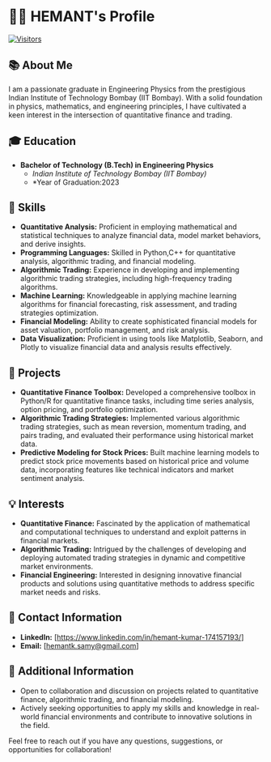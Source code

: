 # 👨‍💼 HEMANT's Profile

[![Visitors](https://visitor-badge.glitch.me/badge?page_id=your_username.your_repo_name)](https://github.com/your_username/your_repo_name)

## 📚 About Me
I am a passionate graduate in Engineering Physics from the prestigious Indian Institute of Technology Bombay (IIT Bombay). With a solid foundation in physics, mathematics, and engineering principles, I have cultivated a keen interest in the intersection of quantitative finance and trading.

## 🎓 Education
- **Bachelor of Technology (B.Tech) in Engineering Physics**
  - *Indian Institute of Technology Bombay (IIT Bombay)*
  - *Year of Graduation:2023

## 💼 Skills
- **Quantitative Analysis:** Proficient in employing mathematical and statistical techniques to analyze financial data, model market behaviors, and derive insights.
- **Programming Languages:** Skilled in Python,C++ for quantitative analysis, algorithmic trading, and financial modeling.
- **Algorithmic Trading:** Experience in developing and implementing algorithmic trading strategies, including high-frequency trading algorithms.
- **Machine Learning:** Knowledgeable in applying machine learning algorithms for financial forecasting, risk assessment, and trading strategies optimization.
- **Financial Modeling:** Ability to create sophisticated financial models for asset valuation, portfolio management, and risk analysis.
- **Data Visualization:** Proficient in using tools like Matplotlib, Seaborn, and Plotly to visualize financial data and analysis results effectively.

## 🚀 Projects
- **Quantitative Finance Toolbox:** Developed a comprehensive toolbox in Python/R for quantitative finance tasks, including time series analysis, option pricing, and portfolio optimization.
- **Algorithmic Trading Strategies:** Implemented various algorithmic trading strategies, such as mean reversion, momentum trading, and pairs trading, and evaluated their performance using historical market data.
- **Predictive Modeling for Stock Prices:** Built machine learning models to predict stock price movements based on historical price and volume data, incorporating features like technical indicators and market sentiment analysis.

## 💡 Interests
- **Quantitative Finance:** Fascinated by the application of mathematical and computational techniques to understand and exploit patterns in financial markets.
- **Algorithmic Trading:** Intrigued by the challenges of developing and deploying automated trading strategies in dynamic and competitive market environments.
- **Financial Engineering:** Interested in designing innovative financial products and solutions using quantitative methods to address specific market needs and risks.

## 📧 Contact Information
- **LinkedIn:** [https://www.linkedin.com/in/hemant-kumar-174157193/]
- **Email:** [hemantk.samy@gmail.com]

## 🌟 Additional Information
- Open to collaboration and discussion on projects related to quantitative finance, algorithmic trading, and financial modeling.
- Actively seeking opportunities to apply my skills and knowledge in real-world financial environments and contribute to innovative solutions in the field.

Feel free to reach out if you have any questions, suggestions, or opportunities for collaboration!

